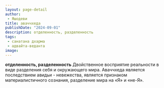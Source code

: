 ```yaml
---
layout: page-detail
author:
 - Яшодеви
title: аваччхеда
publishDate: "2024-09-01"
description: отделенность, разделенность
tags:
 - санатана дхарма
 - адвайта-веданта
image: 
---
```


__отделенность, разделенность__
Двойственное восприятие реальности в виде разделения себя и окружающего мира. Аваччхеда является последствием авидьи - невежества, является признаком материалистичного сознания, разделение мира на «Я» и «не-Я».

